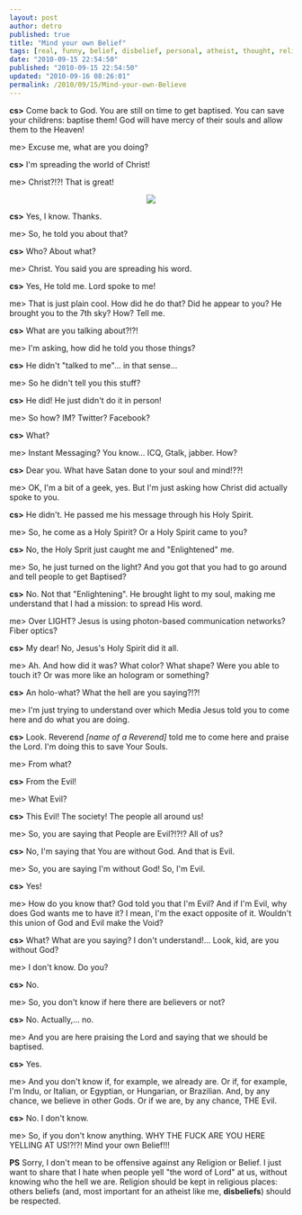 ```yaml
---
layout: post
author: detro
published: true
title: "Mind your own Belief"
tags: [real, funny, belief, disbelief, personal, atheist, thought, religion, station, imaginary]
date: "2010-09-15 22:54:50"
published: "2010-09-15 22:54:50"
updated: "2010-09-16 08:26:01"
permalink: /2010/09/15/Mind-your-own-Believe
---
```


**cs>** Come back to God. You are still on time to get baptised. You can save your childrens: baptise them! God will have mercy of their souls and allow them to the Heaven!

me> Excuse me, what are you doing?

**cs>** I'm spreading the world of Christ!

me> Christ?!?! That is great!

<div style="text-align: center; ">
<img src="http://images4.cpcache.com/product/thank+the+gods+i'm+an+atheist-thank+god+i'm+an+atheist-secular/161191514v10_225x225_Front.jpg" />
</div>

**cs>** Yes, I know. Thanks.

me> So, he told you about that?

**cs>** Who? About what?

me> Christ. You said you are spreading his word.

**cs>** Yes, He told me. Lord spoke to me!

me> That is just plain cool. How did he do that? Did he appear to you? He brought you to the 7th sky? How? Tell me.

**cs>** What are you talking about?!?!

me> I'm asking, how did he told you those things?

**cs>** He didn't "talked to me"... in that sense...

me> So he didn't tell you this stuff?

**cs>** He did! He just didn't do it in person!

me> So how? IM? Twitter? Facebook?

**cs>** What?

me> Instant Messaging? You know... ICQ, Gtalk, jabber. How?

**cs>** Dear you. What have Satan done to your soul and mind!??!

me> OK, I'm a bit of a geek, yes. But I'm just asking how Christ did actually spoke to you.

**cs>** He didn't. He passed me his message through his Holy Spirit.

me> So, he come as a Holy Spirit? Or a Holy Spirit came to you?

**cs>** No, the Holy Sprit just caught me and "Enlightened" me.

me> So, he just turned on the light? And you got that you had to go around and tell people to get Baptised?

**cs>** No. Not that "Enlightening". He brought light to my soul, making me understand that I had a mission: to spread His word.

me> Over LIGHT? Jesus is using photon-based communication networks? Fiber optics?

**cs>** My dear! No, Jesus's Holy Spirit did it all.

me> Ah. And how did it was? What color? What shape? Were you able to touch it? Or was more like an hologram or something?

**cs>** An holo-what? What the hell are you saying?!?!

me> I'm just trying to understand over which Media Jesus told you to come here and do what you are doing.

**cs>** Look. Reverend _[name of a Reverend]_ told me to come here and praise the Lord. I'm doing this to save Your Souls.

me> From what?

**cs>** From the Evil!

me> What Evil?

**cs>** This Evil! The society! The people all around us!

me> So, you are saying that People are Evil?!?!? All of us?

**cs>** No, I'm saying that You are without God. And that is Evil.

me> So, you are saying I'm without God! So, I'm Evil.

**cs>** Yes!

me> How do you know that? God told you that I'm Evil? And if I'm Evil, why does God wants me to have it? I mean, I'm the exact opposite of it. Wouldn't this union of God and Evil make the Void?

**cs>** What? What are you saying? I don't understand!... Look, kid, are you without God?

me> I don't know. Do you?

**cs>** No.

me> So, you don't know if here there are believers or not?

**cs>** No. Actually,... no.

me> And you are here praising the Lord and saying that we should be baptised.

**cs>** Yes.

me> And you don't know if, for example, we already are. Or if, for example, I'm Indu, or Italian, or Egyptian, or Hungarian, or Brazilian. And, by any chance, we believe in other Gods. Or if we are, by any chance, THE Evil.

**cs>** No. I don't know.

me> So, if you don't know anything. WHY THE FUCK ARE YOU HERE YELLING AT US!?!?! Mind your own Belief!!!


**PS** Sorry, I don't mean to be offensive against any Religion or Belief. I just want to share that I hate when people yell "the word of Lord" at us, without knowing who the hell we are. Religion should be kept in religious places: others beliefs (and, most important for an atheist like me, **disbeliefs**) should be respected.
